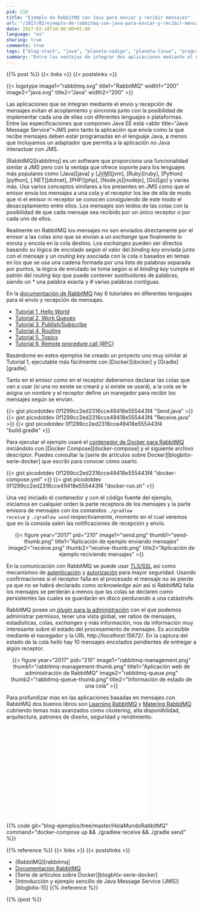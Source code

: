```yaml
---
pid: 210
title: "Ejemplo de RabbitMQ con Java para enviar y recibir mensajes"
url: "/2017/02/ejemplo-de-rabbitmq-con-java-para-enviar-y-recibir-mensajes/"
date: 2017-02-18T10:00:00+01:00
language: "es"
sharing: true
comments: true
tags: ["blog-stack", "java", "planeta-codigo", "planeta-linux", "programacion"]
summary: "Entre las ventajas de integrar dos aplicaciones mediante el envío de mensajes están que evita que estén acopladas y la comunicación es asíncrona. Con RabbitMQ también podremos implementar cada uno de ellas con el lenguaje de programación que prefiramos de entre las varias posibilidades para las que ofrece clientes y por esto último podemos preferir usarlo en vez de las especificación JMS propia de Java EE que nos obligaría a usar un servidor de aplicaciones que lo implemente, posiblemente JBoss/Wildfly o Weblogic en vez de Tomcat o Jetty. En el artículo incluyo un ejemplo para el lenguaje Java mostrando el envío y recepción de mensajes junto con la aplicación de administración que nos proporcionará información útil."
---
```


{{% post %}}
{{< links >}}
{{< postslinks >}}

{{< logotype image1="rabbitmq.svg" title1="RabbitMQ" width1="200" image2="java.svg" title2="Java" width2="200" >}}

Las aplicaciones que se integran mediante el envío y recepción de mensajes evitan el acoplamiento y sincronía junto con la posibilidad de implementar cada una de ellas con diferentes lenguajes o plataformas. Entre las especificaciones que componen Java EE está <abbr title=”Java Message Service”>JMS</abbr> pero tanto la aplicación que envía como la que recibe mensajes deben estar programadas en el lenguaje Java, a menos que incluyamos un adaptador que permita a la aplicación no Java interactuar con JMS.

[RabbitMQ][rabbitmq] es un software que proporciona una funcionalidad similar a JMS pero con la ventaja que ofrece soporte para los lenguajes más populares como [Java][java] y [<abbr title="Java Virtual Machine">JVM</abbr>][jvm], [Ruby][ruby], [Python][python], [.NET][dotnet], [PHP][php], [Node.js][nodejs], [Go][go] y varias más. Usa varios conceptos similares a los presentes en JMS como que el emisor envía los mensajes a una cola y el receptor los lee de ella de modo que ni el emisor ni receptor se conocen consiguiendo de este modo el desacoplamiento entre ellos. Los mensajes son leídos de las colas con la posibilidad de que cada mensaje sea recibido por un único receptor o por cada uno de ellos.

Realmente en RabbitMQ los mensajes no son enviados directamente por el emisor a las colas sino que se envían a un _exchange_ que finalmente lo enruta y encola en la cola destino. Los _exchanges_ pueden ser directos basando su lógica de encolado según el valor del _binding key_ enviada junto con el mensaje y un _routing key_ asociada con la cola o basados en temas en los que se usa una cadena formada por una lista de palabras separada por puntos, la lógica de enrutado se toma según si el _binding key_ cumple el patrón del _routing key_ que puede contener sustituidores de palabras, siendo un _*_ una palabra exacta y _#_ varias palabras contiguas.

En la [documentación de RabbitMQ](http://www.rabbitmq.com/documentation.html) hay 6 tutoriales en diferentes lenguajes para el envío y recepción de mensajes.

* [Tutorial 1, Hello World](http://www.rabbitmq.com/tutorials/tutorial-one-java.html)
* [Tutorial 2, Work Queues](http://www.rabbitmq.com/tutorials/tutorial-two-java.html)
* [Tutorial  3, Publish/Subscribe](http://www.rabbitmq.com/tutorials/tutorial-three-java.html)
* [Tutorial 4, Routing](http://www.rabbitmq.com/tutorials/tutorial-four-java.html)
* [Tutorial 5, Topics](http://www.rabbitmq.com/tutorials/tutorial-five-java.html)
* [Tutorial 6, Remote procedure call (RPC)](http://www.rabbitmq.com/tutorials/tutorial-six-java.html)

Basándome en estos ejemplos he creado un proyecto uno muy similar al Tutorial 1, ejecutable más fácilmente con [Docker][docker] y [Gradle][gradle].

Tanto en el emisor como en el receptor deberemos declarar las colas que van a usar (si una no existe se creará y si existe se usará), a la cola se le asigna un nombre y el receptor define un manejador para recibir los mensajes según se envían.

{{< gist picodotdev 0f1299cc2ed2316cce49418e555443f4 "Send.java" >}}
{{< gist picodotdev 0f1299cc2ed2316cce49418e555443f4 "Receive.java" >}}
{{< gist picodotdev 0f1299cc2ed2316cce49418e555443f4 "build.gradle" >}}

Para ejecutar el ejemplo usaré el [contenedor de Docker para RabbitMQ](https://hub.docker.com/_/rabbitmq/) iniciándolo con [Docker Compose][docker-compose] y el siguiente archivo descriptor. Puedes consultar la [serie de artículos sobre Docker][blogbitix-serie-docker] que escribí para conocer cómo usarlo.

{{< gist picodotdev 0f1299cc2ed2316cce49418e555443f4 "docker-compose.yml" >}}
{{< gist picodotdev 0f1299cc2ed2316cce49418e555443f4 "docker-run.sh" >}}

Una vez iniciado el contenedor y con el código fuente del ejemplo, iniciamos en cualquier orden la parte receptora de los mensajes y la parte emisora de mensajes con los comandos <code>./gradlew receive</code> y <code>./gradlew send</code> respectivamente, momento en el cual veremos que en la consola salen las notificaciones de recepción y envío.

<div class="media" style="text-align: center;">
    {{< figure year="2017" pid="210"
        image1="send.png" thumb1="send-thumb.png" title1="Aplicación de ejemplo enviando mensajes"
        image2="receive.png" thumb2="receive-thumb.png" title2="Aplicación de ejemplo reciviendo mensajes" >}}
</div>

En la comunicación con RabbitMQ se puede usar [TLS/SSL](http://www.rabbitmq.com/ssl.html) así como mecanismos de [autenticación](http://www.rabbitmq.com/authentication.html) y [autorización](http://www.rabbitmq.com/access-control.html) para mayor seguridad. Usando confirmaciones si el receptor falla en el procesado el mensaje no se pierde ya que no se habrá declarado como _acknowledge_ aún así si RabbitMQ falla los mensajes se perderán a menos que las colas se declaren como persistentes las cuales se guardarán en disco perdurando a una catástrofe.

RabbitMQ posee un [_plugin_ para la administración](https://www.rabbitmq.com/management.html) con el que podemos administrar permisos, tener una vista global, ver ratios de mensajes, estadísticas, colas, _exchanges_ y más información, nos da información muy interesante sobre el estado del procesamiento de mensajes. Es accesible mediante el navegador y la URL _http\://localhost:15672/_. En la captura del estado de la cola _hello_ hay 10 mensajes encolados pendientes de entregar a algún receptor.

<div class="media" style="text-align: center;">
    {{< figure year="2017" pid="210"
        image1="rabbitmq-management.png" thumb1="rabbitmq-management-thumb.png" title1="Aplicación web de administración de RabbitMQ"
        image2="rabbitmq-queue.png" thumb2="rabbitmq-queue-thumb.png" title2="Información de estado de una cola" >}}
</div>

Para profundizar más en las aplicaciones basadas en mensajes con RabbitMQ dos buenos libros son [Learning RabbitMQ](http://amzn.to/2lTGMQc) y [Matering RabbitMQ](http://amzn.to/2lW9qwF) cubriendo temas más avanzados como _clustering_, alta disponibilidad, arquitectura, patrones de diseño, seguridad y rendimiento.

<div class="media-amazon" style="text-align: center;">
    <iframe style="width:120px;height:240px;" marginwidth="0" marginheight="0" scrolling="no" frameborder="0" src="//rcm-eu.amazon-adsystem.com/e/cm?lt1=_blank&bc1=000000&IS2=1&bg1=FFFFFF&fc1=000000&lc1=0000FF&t=blobit-21&o=30&p=8&l=as4&m=amazon&f=ifr&ref=as_ss_li_til&asins=1783984562&linkId=9bb0705e8a34f246d5530b141b0a690e"></iframe>
    <iframe style="width:120px;height:240px;" marginwidth="0" marginheight="0" scrolling="no" frameborder="0" src="//rcm-eu.amazon-adsystem.com/e/cm?lt1=_blank&bc1=000000&IS2=1&bg1=FFFFFF&fc1=000000&lc1=0000FF&t=blobit-21&o=30&p=8&l=as4&m=amazon&f=ifr&ref=as_ss_li_til&asins=1783981520&linkId=e87eebb622314cdf0c2c14fc32940264"></iframe>
</div>

{{% code git="blog-ejemplos/tree/master/HolaMundoRabbitMQ" command="docker-compose up && ./gradlew receive && ./gradle send" %}}

{{% reference %}}
{{< links >}}
{{< postslinks >}}
* [RabbitMQ][rabbitmq]
* [Documentación RabbitMQ](http://www.rabbitmq.com/documentation.html)
* [Serie de artículos sobre Docker][blogbitix-serie-docker]
* [Introducción y ejemplo sencillo de Java Message Service (JMS)][blogbitix-15]
{{% /reference %}}

{{% /post %}}
